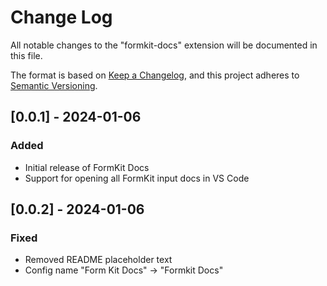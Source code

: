 # Change Log


All notable changes to the "formkit-docs" extension will be documented in this file.

The format is based on [Keep a Changelog](https://keepachangelog.com/en/1.0.0/),
and this project adheres to [Semantic Versioning](https://semver.org/spec/v2.0.0.html).

## [0.0.1] - 2024-01-06

### Added

- Initial release of FormKit Docs
- Support for opening all FormKit input docs in VS Code

## [0.0.2] - 2024-01-06

### Fixed

- Removed README placeholder text
- Config name "Form Kit Docs" -> "Formkit Docs" 